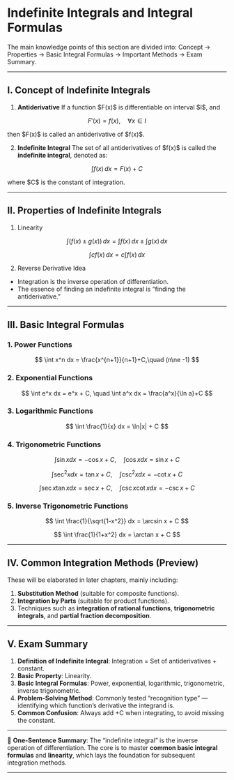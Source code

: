

# Indefinite Integrals and Integral Formulas

The main knowledge points of this section are divided into: Concept → Properties → Basic Integral Formulas → Important Methods → Exam Summary.

---

## I. Concept of Indefinite Integrals

1. **Antiderivative**
   If a function \$F(x)\$ is differentiable on interval \$I\$, and

$$
F'(x) = f(x), \quad \forall x \in I
$$

then \$F(x)\$ is called an antiderivative of \$f(x)\$.

2. **Indefinite Integral**
   The set of all antiderivatives of \$f(x)\$ is called the **indefinite integral**, denoted as:

$$
\int f(x)\,dx = F(x) + C
$$

where \$C\$ is the constant of integration.

---

## II. Properties of Indefinite Integrals

1. Linearity

$$
\int \big(f(x) \pm g(x)\big)\,dx = \int f(x)\,dx \pm \int g(x)\,dx
$$

$$
\int c f(x)\,dx = c\int f(x)\,dx
$$

2. Reverse Derivative Idea

* Integration is the inverse operation of differentiation.
* The essence of finding an indefinite integral is “finding the antiderivative.”

---

## III. Basic Integral Formulas

### 1. Power Functions

$$
\int x^n dx = \frac{x^{n+1}}{n+1}+C,\quad (n\ne -1)
$$

### 2. Exponential Functions

$$
\int e^x dx = e^x + C, \quad \int a^x dx = \frac{a^x}{\ln a}+C
$$

### 3. Logarithmic Functions

$$
\int \frac{1}{x} dx = \ln|x| + C
$$

### 4. Trigonometric Functions

$$
\int \sin x dx = -\cos x + C, \quad \int \cos x dx = \sin x + C
$$

$$
\int \sec^2 x dx = \tan x + C, \quad \int \csc^2 x dx = -\cot x + C
$$

$$
\int \sec x \tan x dx = \sec x + C, \quad \int \csc x \cot x dx = -\csc x + C
$$

### 5. Inverse Trigonometric Functions

$$
\int \frac{1}{\sqrt{1-x^2}} dx = \arcsin x + C
$$

$$
\int \frac{1}{1+x^2} dx = \arctan x + C
$$

---

## IV. Common Integration Methods (Preview)

These will be elaborated in later chapters, mainly including:

1. **Substitution Method** (suitable for composite functions).
2. **Integration by Parts** (suitable for product functions).
3. Techniques such as **integration of rational functions**, **trigonometric integrals**, and **partial fraction decomposition**.

---

## V. Exam Summary

1. **Definition of Indefinite Integral**: Integration = Set of antiderivatives + constant.
2. **Basic Property**: Linearity.
3. **Basic Integral Formulas**: Power, exponential, logarithmic, trigonometric, inverse trigonometric.
4. **Problem-Solving Method**: Commonly tested “recognition type” — identifying which function’s derivative the integrand is.
5. **Common Confusion**: Always add +C when integrating, to avoid missing the constant.

---

📌 **One-Sentence Summary**:
The “indefinite integral” is the inverse operation of differentiation. The core is to master **common basic integral formulas** and **linearity**, which lays the foundation for subsequent integration methods.

---


